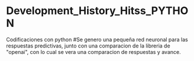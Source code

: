 # Development_History_Hitss_PYTHON
Codificaciones con python
#Se genero una pequeña red neuronal para las respuestas predictivas, junto con una comparacion de la libreria de "openai", con lo cual se vera una comparacion de respuestas y avance.
